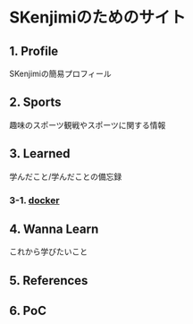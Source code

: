 # SKenjimiのためのサイト


## 1. Profile
SKenjimiの簡易プロフィール

## 2. Sports
趣味のスポーツ観戦やスポーツに関する情報

## 3. Learned
学んだこと/学んだことの備忘録
### 3-1. [docker](md/docker.md)

## 4. Wanna Learn
これから学びたいこと

## 5. References

## 6. PoC
